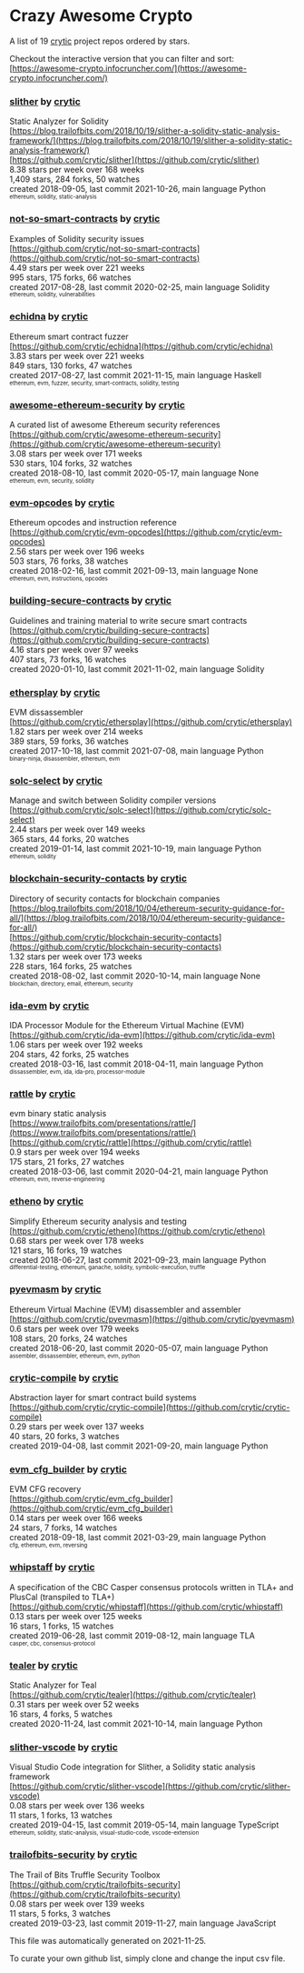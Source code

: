 # Crazy Awesome Crypto
A list of 19 [crytic](https://github.com/crytic) project repos ordered by stars.  

Checkout the interactive version that you can filter and sort: 
[https://awesome-crypto.infocruncher.com/](https://awesome-crypto.infocruncher.com/)  


### [slither](https://github.com/crytic/slither) by [crytic](https://github.com/crytic)  
Static Analyzer for Solidity  
[https://blog.trailofbits.com/2018/10/19/slither-a-solidity-static-analysis-framework/](https://blog.trailofbits.com/2018/10/19/slither-a-solidity-static-analysis-framework/)  
[https://github.com/crytic/slither](https://github.com/crytic/slither)  
8.38 stars per week over 168 weeks  
1,409 stars, 284 forks, 50 watches  
created 2018-09-05, last commit 2021-10-26, main language Python  
<sub><sup>ethereum, solidity, static-analysis</sup></sub>


### [not-so-smart-contracts](https://github.com/crytic/not-so-smart-contracts) by [crytic](https://github.com/crytic)  
Examples of Solidity security issues  
[https://github.com/crytic/not-so-smart-contracts](https://github.com/crytic/not-so-smart-contracts)  
4.49 stars per week over 221 weeks  
995 stars, 175 forks, 66 watches  
created 2017-08-28, last commit 2020-02-25, main language Solidity  
<sub><sup>ethereum, solidity, vulnerabilities</sup></sub>


### [echidna](https://github.com/crytic/echidna) by [crytic](https://github.com/crytic)  
Ethereum smart contract fuzzer  
[https://github.com/crytic/echidna](https://github.com/crytic/echidna)  
3.83 stars per week over 221 weeks  
849 stars, 130 forks, 47 watches  
created 2017-08-27, last commit 2021-11-15, main language Haskell  
<sub><sup>ethereum, evm, fuzzer, security, smart-contracts, solidity, testing</sup></sub>


### [awesome-ethereum-security](https://github.com/crytic/awesome-ethereum-security) by [crytic](https://github.com/crytic)  
A curated list of awesome Ethereum security references  
[https://github.com/crytic/awesome-ethereum-security](https://github.com/crytic/awesome-ethereum-security)  
3.08 stars per week over 171 weeks  
530 stars, 104 forks, 32 watches  
created 2018-08-10, last commit 2020-05-17, main language None  
<sub><sup>ethereum, evm, security, solidity</sup></sub>


### [evm-opcodes](https://github.com/crytic/evm-opcodes) by [crytic](https://github.com/crytic)  
Ethereum opcodes and instruction reference  
[https://github.com/crytic/evm-opcodes](https://github.com/crytic/evm-opcodes)  
2.56 stars per week over 196 weeks  
503 stars, 76 forks, 38 watches  
created 2018-02-16, last commit 2021-09-13, main language None  
<sub><sup>ethereum, evm, instructions, opcodes</sup></sub>


### [building-secure-contracts](https://github.com/crytic/building-secure-contracts) by [crytic](https://github.com/crytic)  
Guidelines and training material to write secure smart contracts  
[https://github.com/crytic/building-secure-contracts](https://github.com/crytic/building-secure-contracts)  
4.16 stars per week over 97 weeks  
407 stars, 73 forks, 16 watches  
created 2020-01-10, last commit 2021-11-02, main language Solidity  


### [ethersplay](https://github.com/crytic/ethersplay) by [crytic](https://github.com/crytic)  
EVM dissassembler  
[https://github.com/crytic/ethersplay](https://github.com/crytic/ethersplay)  
1.82 stars per week over 214 weeks  
389 stars, 59 forks, 36 watches  
created 2017-10-18, last commit 2021-07-08, main language Python  
<sub><sup>binary-ninja, disassembler, ethereum, evm</sup></sub>


### [solc-select](https://github.com/crytic/solc-select) by [crytic](https://github.com/crytic)  
Manage and switch between Solidity compiler versions  
[https://github.com/crytic/solc-select](https://github.com/crytic/solc-select)  
2.44 stars per week over 149 weeks  
365 stars, 44 forks, 20 watches  
created 2019-01-14, last commit 2021-10-19, main language Python  
<sub><sup>ethereum, solidity</sup></sub>


### [blockchain-security-contacts](https://github.com/crytic/blockchain-security-contacts) by [crytic](https://github.com/crytic)  
Directory of security contacts for blockchain companies  
[https://blog.trailofbits.com/2018/10/04/ethereum-security-guidance-for-all/](https://blog.trailofbits.com/2018/10/04/ethereum-security-guidance-for-all/)  
[https://github.com/crytic/blockchain-security-contacts](https://github.com/crytic/blockchain-security-contacts)  
1.32 stars per week over 173 weeks  
228 stars, 164 forks, 25 watches  
created 2018-08-02, last commit 2020-10-14, main language None  
<sub><sup>blockchain, directory, email, ethereum, security</sup></sub>


### [ida-evm](https://github.com/crytic/ida-evm) by [crytic](https://github.com/crytic)  
IDA Processor Module for the Ethereum Virtual Machine (EVM)  
[https://github.com/crytic/ida-evm](https://github.com/crytic/ida-evm)  
1.06 stars per week over 192 weeks  
204 stars, 42 forks, 25 watches  
created 2018-03-16, last commit 2018-04-11, main language Python  
<sub><sup>dissassembler, evm, ida, ida-pro, processor-module</sup></sub>


### [rattle](https://github.com/crytic/rattle) by [crytic](https://github.com/crytic)  
evm binary static analysis  
[https://www.trailofbits.com/presentations/rattle/](https://www.trailofbits.com/presentations/rattle/)  
[https://github.com/crytic/rattle](https://github.com/crytic/rattle)  
0.9 stars per week over 194 weeks  
175 stars, 21 forks, 27 watches  
created 2018-03-06, last commit 2020-04-21, main language Python  
<sub><sup>ethereum, evm, reverse-engineering</sup></sub>


### [etheno](https://github.com/crytic/etheno) by [crytic](https://github.com/crytic)  
Simplify Ethereum security analysis and testing  
[https://github.com/crytic/etheno](https://github.com/crytic/etheno)  
0.68 stars per week over 178 weeks  
121 stars, 16 forks, 19 watches  
created 2018-06-27, last commit 2021-09-23, main language Python  
<sub><sup>differential-testing, ethereum, ganache, solidity, symbolic-execution, truffle</sup></sub>


### [pyevmasm](https://github.com/crytic/pyevmasm) by [crytic](https://github.com/crytic)  
Ethereum Virtual Machine (EVM) disassembler and assembler  
[https://github.com/crytic/pyevmasm](https://github.com/crytic/pyevmasm)  
0.6 stars per week over 179 weeks  
108 stars, 20 forks, 24 watches  
created 2018-06-20, last commit 2020-05-07, main language Python  
<sub><sup>assembler, dissassembler, ethereum, evm, python</sup></sub>


### [crytic-compile](https://github.com/crytic/crytic-compile) by [crytic](https://github.com/crytic)  
Abstraction layer for smart contract build systems  
[https://github.com/crytic/crytic-compile](https://github.com/crytic/crytic-compile)  
0.29 stars per week over 137 weeks  
40 stars, 20 forks, 3 watches  
created 2019-04-08, last commit 2021-09-20, main language Python  


### [evm_cfg_builder](https://github.com/crytic/evm_cfg_builder) by [crytic](https://github.com/crytic)  
EVM CFG recovery  
[https://github.com/crytic/evm_cfg_builder](https://github.com/crytic/evm_cfg_builder)  
0.14 stars per week over 166 weeks  
24 stars, 7 forks, 14 watches  
created 2018-09-18, last commit 2021-03-29, main language Python  
<sub><sup>cfg, ethereum, evm, reversing</sup></sub>


### [whipstaff](https://github.com/crytic/whipstaff) by [crytic](https://github.com/crytic)  
A specification of the CBC Casper consensus protocols written in TLA+ and PlusCal (transpiled to TLA+)  
[https://github.com/crytic/whipstaff](https://github.com/crytic/whipstaff)  
0.13 stars per week over 125 weeks  
16 stars, 1 forks, 15 watches  
created 2019-06-28, last commit 2019-08-12, main language TLA  
<sub><sup>casper, cbc, consensus-protocol</sup></sub>


### [tealer](https://github.com/crytic/tealer) by [crytic](https://github.com/crytic)  
Static Analyzer for Teal  
[https://github.com/crytic/tealer](https://github.com/crytic/tealer)  
0.31 stars per week over 52 weeks  
16 stars, 4 forks, 5 watches  
created 2020-11-24, last commit 2021-10-14, main language Python  


### [slither-vscode](https://github.com/crytic/slither-vscode) by [crytic](https://github.com/crytic)  
Visual Studio Code integration for Slither, a Solidity static analysis framework  
[https://github.com/crytic/slither-vscode](https://github.com/crytic/slither-vscode)  
0.08 stars per week over 136 weeks  
11 stars, 1 forks, 13 watches  
created 2019-04-15, last commit 2019-05-14, main language TypeScript  
<sub><sup>ethereum, solidity, static-analysis, visual-studio-code, vscode-extension</sup></sub>


### [trailofbits-security](https://github.com/crytic/trailofbits-security) by [crytic](https://github.com/crytic)  
The Trail of Bits Truffle Security Toolbox  
[https://github.com/crytic/trailofbits-security](https://github.com/crytic/trailofbits-security)  
0.08 stars per week over 139 weeks  
11 stars, 5 forks, 3 watches  
created 2019-03-23, last commit 2019-11-27, main language JavaScript  


This file was automatically generated on 2021-11-25.  

To curate your own github list, simply clone and change the input csv file.  